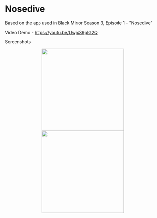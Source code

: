 # Nosedive
Based on the app used in Black Mirror Season 3, Episode 1 - "Nosedive"

Video Demo - https://youtu.be/Uwj439pIG2Q

Screenshots
<p align="center">
  <img src="http://kandidproductions.com/github/nosedive/image1.png" width="266"/>
  <img src="http://kandidproductions.com/github/nosedive/image4.png" width="266"/>
</p>
